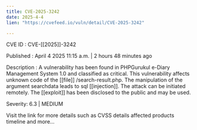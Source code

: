 ```yaml
---
title: CVE-2025-3242
date: 2025-4-4
lien: "https://cvefeed.io/vuln/detail/CVE-2025-3242"

---
```


CVE ID : CVE-[[2025]]-3242

Published :  April 4
2025
11:15 a.m. | 2 hours
48 minutes ago

Description : A vulnerability has been found in PHPGurukul e-Diary Management System 1.0 and classified as critical. This vulnerability affects unknown code of the  [[file]] /search-result.php. The manipulation of the argument searchdata leads to sql  [[injection]]. The attack can be initiated remotely. The  [[exploit]] has been disclosed to the public and may be used.

Severity: 6.3 | MEDIUM

Visit the link for more details
such as CVSS details
affected products
timeline
and more...
